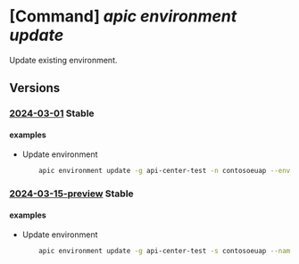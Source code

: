 # [Command] _apic environment update_

Update existing environment.

## Versions

### [2024-03-01](/Resources/mgmt-plane/L3N1YnNjcmlwdGlvbnMve30vcmVzb3VyY2Vncm91cHMve30vcHJvdmlkZXJzL21pY3Jvc29mdC5hcGljZW50ZXIvc2VydmljZXMve30vd29ya3NwYWNlcy97fS9lbnZpcm9ubWVudHMve30=/2024-03-01.xml) **Stable**

<!-- mgmt-plane /subscriptions/{}/resourcegroups/{}/providers/microsoft.apicenter/services/{}/workspaces/{}/environments/{} 2024-03-01 -->

#### examples

- Update environment
    ```bash
        apic environment update -g api-center-test -n contosoeuap --environment-id public --title "Public cloud"
    ```

### [2024-03-15-preview](/Resources/mgmt-plane/L3N1YnNjcmlwdGlvbnMve30vcmVzb3VyY2Vncm91cHMve30vcHJvdmlkZXJzL21pY3Jvc29mdC5hcGljZW50ZXIvc2VydmljZXMve30vd29ya3NwYWNlcy97fS9lbnZpcm9ubWVudHMve30=/2024-03-15-preview.xml) **Stable**

<!-- mgmt-plane /subscriptions/{}/resourcegroups/{}/providers/microsoft.apicenter/services/{}/workspaces/{}/environments/{} 2024-03-15-preview -->

#### examples

- Update environment
    ```bash
        apic environment update -g api-center-test -s contosoeuap --name public --title "Public cloud"
    ```
